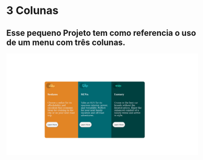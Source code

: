 # 3 Colunas
## Esse pequeno Projeto tem como referencia o uso de um menu com três colunas.
![Imagem Principal](https://github.com/marcosx3/3Colunas/blob/main/design/elementosflutuantes.png)
